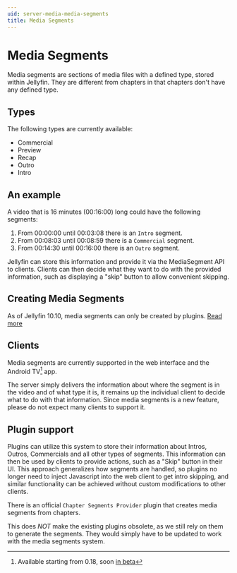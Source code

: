 ```yaml
---
uid: server-media-media-segments
title: Media Segments
---
```


# Media Segments

Media segments are sections of media files with a defined type, stored within Jellyfin. They are different from chapters in that chapters don't have any defined type.

## Types

The following types are currently available:

- Commercial
- Preview
- Recap
- Outro
- Intro

## An example

A video that is 16 minutes (00:16:00) long could have the following segments:

1. From 00:00:00 until 00:03:08 there is an `Intro` segment.
2. From 00:08:03 until 00:08:59 there is a `Commercial` segment.
3. From 00:14:30 until 00:16:00 there is an `Outro` segment.

Jellyfin can store this information and provide it via the MediaSegment API to clients. Clients can then decide what they want to do with the provided information, such as displaying a "skip" button to allow convenient skipping.

## Creating Media Segments

As of Jellyfin 10.10, media segments can only be created by plugins. [Read more](#plugin-support)

## Clients

Media segments are currently supported in the web interface and the Android TV[^1] app.

[^1]: Available starting from 0.18, soon [in beta](/posts/android-betas)

The server simply delivers the information about where the segment is in the video and of what type it is, it remains up the individual client to decide what to do with that information. Since media segments is a new feature, please do not expect many clients to support it.

## Plugin support

Plugins can utilize this system to store their information about Intros, Outros, Commercials and all other types of segments. This information can then be used by clients to provide actions, such as a "Skip" button in their UI. This approach generalizes how segments are handled, so plugins no longer need to inject Javascript into the web client to get intro skipping, and similar functionality can be achieved without custom modifications to other clients.

There is an official `Chapter Segments Provider` plugin that creates media segments from chapters.

This does _NOT_ make the existing plugins obsolete, as we still rely on them to generate the segments. They would simply have to be updated to work with the media segments system.

